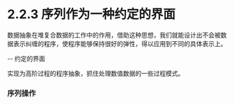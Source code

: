 # 2.2.3 序列作为一种约定的界面

数据抽象在堆复合数据的工作中的作用，借助这种思想，我们就能设计出不会被数据表示纠缠的程序，使程序能够保持很好的弹性，得以应用到不同的具体表示上。

-- 约定的界面 

实现为高阶过程的程序抽象，抓住处理数值数据的一些过程模式。



### 序列操作

